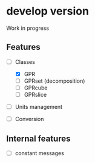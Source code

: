 # develop version

Work in progress

## Features

- [ ] Classes
  - [X] GPR
  - [ ] GPRset (decomposition)
  - [ ] GPRcube
  - [ ] GPRslice
- [ ] Units management
- [ ] Conversion



## Internal features

- [ ] constant messages